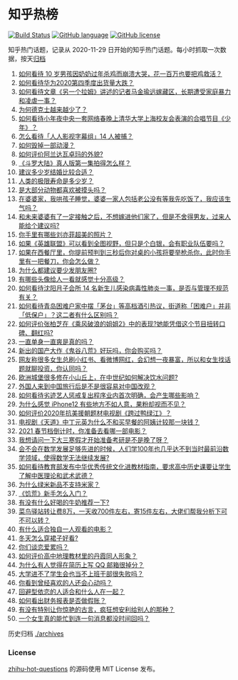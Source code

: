 # 知乎热榜
[![Build Status](https://github.com/ToWeLong/zhihu-hot-questions/workflows/CI/badge.svg)](https://github.com/ToWeLong/zhihu-hot-questions/actions)
[![GitHub language](https://img.shields.io/badge/language-golang-orange.svg)](https://golang.org/)
[![GitHub license](https://img.shields.io/github/license/ToWeLong/zhihu-hot-questions)](https://github.com/ToWeLong/zhihu-hot-questions/blob/main/LICENSE)

知乎热门话题，记录从 2020-11-29 日开始的知乎热门话题。每小时抓取一次数据，按天[归档](./archives)

<!-- BEGIN -->

1. [如何看待 10 岁男孩因奶奶过年杀鸡而崩溃大哭，花一百万也要把鸡救活？](https://www.zhihu.com/question/442811742)
1. [如何看待华为2020第四季度出货量大跌？](https://www.zhihu.com/question/442259690)
1. [如何看待文章《另一个拉姆》讲述的记者马金瑜远嫁藏区，长期遭受家庭暴力和凌虐一事？](https://www.zhihu.com/question/443154151)
1. [为何德克士越来越少了？](https://www.zhihu.com/question/321467749)
1. [如何看待小年夜中央一套网络春晚上清华大学上海校友会表演的合唱节目《少年》？](https://www.zhihu.com/question/442905594)
1. [怎么看待「人人影视字幕组」14 人被捕？](https://www.zhihu.com/question/442667356)
1. [如何毁掉一部动漫？](https://www.zhihu.com/question/438413599)
1. [如何评价阿兰达瓦卓玛的外貌?](https://www.zhihu.com/question/270574192)
1. [《斗罗大陆》真人版第一集拍得怎么样？](https://www.zhihu.com/question/442984903)
1. [建议多少岁结婚比较合适？](https://www.zhihu.com/question/441499184)
1. [人类的极限寿命是多少岁？](https://www.zhihu.com/question/441028220)
1. [是大部分动物都喜欢被摸头吗？](https://www.zhihu.com/question/442523187)
1. [在婆婆家，我哄孩子睡觉，婆婆一家人包括老公没有等我先吃饭了，我应该生气吗？](https://www.zhihu.com/question/424718566)
1. [和未来婆婆有了一定接触之后，不想嫁进他们家了，但是不舍得男友，过来人能给个建议吗?](https://www.zhihu.com/question/442344424)
1. [你手里有哪些刘亦菲超美的照片？](https://www.zhihu.com/question/52207355)
1. [如果《英雄联盟》可以看到全图视野，但只是个白银，会有职业队伍要吗？](https://www.zhihu.com/question/442642942)
1. [如果在西餐厅里，你提前预判到三秒后你对桌的小孩将要举枪杀你，此时你手里有一把餐刀，你会怎么做？](https://www.zhihu.com/question/432745799)
1. [为什么都建议要少发朋友圈?](https://www.zhihu.com/question/442335363)
1. [有哪些头像给人一看就感觉十分高级？](https://www.zhihu.com/question/441459020)
1. [如何看待沈阳月子会所 14 名新生儿感染病毒性肺炎一事，是否与管理不规范有关？](https://www.zhihu.com/question/443110974)
1. [如何看待青岛困难户家中摆「茅台」等高档酒引热议，街道称「困难户」并非「低保户」？这二者有什么区别吗？](https://www.zhihu.com/question/442993579)
1. [如何评价张柏芝在《乘风破浪的姐姐2》中的表现?她能凭借这个节目扭转口碑、翻红吗?](https://www.zhihu.com/question/440703299)
1. [一直单身一直爽是真的吗？](https://www.zhihu.com/question/330412814)
1. [新出的国产大作《鬼谷八荒》好玩吗，你会购买吗？](https://www.zhihu.com/question/442267375)
1. [网友称很多女生总刷小红书、看微博网红，会幻想一夜暴富，所以和女生找话题就聊投资，你认同吗？](https://www.zhihu.com/question/443083852)
1. [欧洲城堡很多修在小山丘上，在中世纪如何解决饮水问题?](https://www.zhihu.com/question/317646235)
1. [外国人来到中国旅行后是不是很容易对中国改观？](https://www.zhihu.com/question/437856634)
1. [如何看待劣迹艺人惩戒复出程序业内首次明确，会产生哪些影响？](https://www.zhihu.com/question/443005137)
1. [为什么感觉 iPhone12 有些地方不如人意，果粉却视而不见？](https://www.zhihu.com/question/437810551)
1. [如何评价2020年抗美援朝题材电视剧《跨过鸭绿江》？](https://www.zhihu.com/question/436744258)
1. [电视剧《天道》中丁元英为什么不和买早餐的阿姨计较那一块钱？](https://www.zhihu.com/question/64684581)
1. [2021 春节档倒计时，你准备去看哪一部电影？](https://www.zhihu.com/question/441478509)
1. [我想请问一下大三寒假才开始准备考研是不是晚了呀？](https://www.zhihu.com/question/435873246)
1. [会不会在数学发展足够先进的时候，人们学100年也几乎达不到当时最前沿数学领域，使得数学无法继续发展?](https://www.zhihu.com/question/437041378)
1. [如何看待教育部发布中华优秀传统文化进教材指南，要求高中历史课要让学生了解中医理论和武术武德？](https://www.zhihu.com/question/443008956)
1. [为什么绿米新品不支持米家？](https://www.zhihu.com/question/439382859)
1. [《饥荒》新手怎么入门？](https://www.zhihu.com/question/53324225)
1. [有没有什么好喝的牛奶推荐一下?](https://www.zhihu.com/question/441783315)
1. [菜鸟驿站转让费8万，一天收700件左右，寄15件左右，大佬们帮我分析下可不可以转？](https://www.zhihu.com/question/435352953)
1. [有什么适合独自一人观看的电影？](https://www.zhihu.com/question/31772302)
1. [冬天怎么穿裙子好看?](https://www.zhihu.com/question/36487818)
1. [你们谈恋爱累吗？](https://www.zhihu.com/question/399471584)
1. [如何评价高中地理教材里的丹霞同人形象？](https://www.zhihu.com/question/434559342)
1. [为什么有人觉得在简历上写 QQ 邮箱很掉分？](https://www.zhihu.com/question/384502791)
1. [大学进不了学生会也当不上班干部很失败吗？](https://www.zhihu.com/question/299960912)
1. [你看到曾经喜欢的人还会心动吗？](https://www.zhihu.com/question/439332766)
1. [回避型依恋的人适合和什么人在一起？](https://www.zhihu.com/question/365927236)
1. [如何看出财务报表是否做假账？](https://www.zhihu.com/question/29442629)
1. [有没有特别让你惊艳的古言，疯狂想安利给别人的那种？](https://www.zhihu.com/question/334390853)
1. [一个女生真的能忙到连一句消息都没时间回吗？](https://www.zhihu.com/question/441507795)

<!-- END -->

历史归档 [./archives](./archives)


### License
[zhihu-hot-questions](https://github.com/towelong/zhihu-hot-questions) 的源码使用 MIT License 发布。